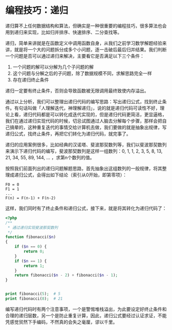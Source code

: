 # 编程技巧：递归

递归算不上任何数据结构和算法，但确实是一种很重要的编程技巧，很多算法也会用到递归来实现，比如归并排序、快速排序、二分查找等。

递归，简单来讲就是在函数定义中调用函数自身，从我们之前学习数学解题经验来讲，就是将一个大的问题拆分成多个小问题，逐一击破后最后归并结果。我们判断一个问题是否可以通过递归来解决，主要看它是否满足以下三个条件：

1. 一个问题的解可以分解为几个子问题的解
2. 这个问题与分解之后的子问题，除了数据规模不同，求解思路完全一样
3. 存在递归终止条件

递归一定要有终止条件，否则会导致函数被无限调用最终致使内存溢出。

通过以上分析，我们可以整理出递归代码的编写思路：写出递归公式，找到终止条件。有句话叫做「人理解迭代，神理解递归」，说的就是递归代码可读性不好，理论上看，递归代码都是可以转化成迭代实现的，但是递归代码更简洁，更显逼格，我们在通过递归实现代码的时候，切忌试图通过人脑去分解每个步骤，那样会把自己搞晕的，这种重复迭代的事情交给计算机去做，我们要做的就是抽象出规律，写递归公式，找终止条件，再把它们转化为递归代码，就完事了。

递归的应用案例很多，比如经典的汉诺塔、斐波那契数列等，我们以斐波那契数列来演示下递归代码的编写，斐波那契数列是这样一组数列：0, 1, 1, 2, 3, 5, 8, 13, 21, 34, 55, 89, 144, … ，求第n个数列的值。

按照我们前面列出的递归问题解题思路，首先抽象出这组数列的一般规律，将其整理成递归公式，会得出如下结论（索引从0开始，即第零项）：

```
F0 = 0
F1 = 1
...
F(n) = F(n-1) + F(n-2)
```

这样，我们同时有了终止条件和递归公式，接下来，就是将其转化为递归代码了：

```php
<?php
/**
 * 通过递归实现斐波那契数列
 */
function fibonacci($n)
{
    if ($n == 0) {
        return 0;
    }
    if ($n == 1) {
        return 1;
    }
    return fibonacci($n - 2) + fibonacci($n - 1);
}


print fibonacci(5);  # 5
print fibonacci(8);  # 21
```

编写递归代码时有两个注意事项，一个是警惕堆栈溢出，为此要设定好终止条件和合理的递归层数，另一个是防止重复计算，因此，递归公式要经过认证求证，不能凭感觉贸然下手编码，不然真的会失之毫厘，谬以千里。
